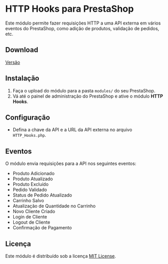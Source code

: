 # HTTP Hooks para PrestaShop

Este módulo permite fazer requisições HTTP a uma API externa em vários eventos do PrestaShop, como adição de produtos, validação de pedidos, etc.

## Download
[Versão](https://github.com/felipelm3g/HTTP_Hooks/raw/main/versions/HTTP_Hooks_1.0.0.zip)

## Instalação

1. Faça o upload do módulo para a pasta `modules/` do seu PrestaShop.
2. Vá até o painel de administração do PrestaShop e ative o módulo **HTTP Hooks**.

## Configuração

- Defina a chave da API e a URL da API externa no arquivo `HTTP_Hooks.php`.

## Eventos

O módulo envia requisições para a API nos seguintes eventos:

- Produto Adicionado
- Produto Atualizado
- Produto Excluído
- Pedido Validado
- Status de Pedido Atualizado
- Carrinho Salvo
- Atualização de Quantidade no Carrinho
- Novo Cliente Criado
- Login de Cliente
- Logout de Cliente
- Confirmação de Pagamento

## Licença

Este módulo é distribuído sob a licença [MIT License](LICENSE).